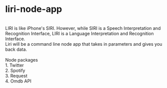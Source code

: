 # liri-node-app
<br>
LIRI is like iPhone's SIRI. However, while SIRI is a Speech Interpretation and Recognition Interface, LIRI is a Language Interpretation and Recognition Interface. 
<br>
Liri will be a command line node app that takes in parameters and gives you back data.
<br>
<br>
Node packages
<br>
1. Twitter<br>
2. Spotify<br>
3. Request<br>
4. Omdb API
